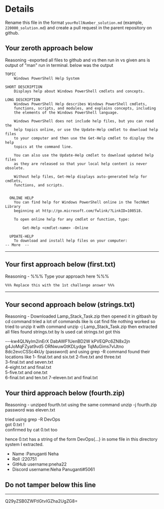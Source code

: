 # Details

Rename this file in the format `yourRollNumber_solution.md` (example, `220000_solution.md`) and create a pull request in the parent repository on github.


## Your zeroth approach below

Reasoning -exported all files to github and vs then run in vs given ans is output of "man" run in terminal.
below was the output
```
TOPIC
    Windows PowerShell Help System

SHORT DESCRIPTION
    Displays help about Windows PowerShell cmdlets and concepts. 

LONG DESCRIPTION
    Windows PowerShell Help describes Windows PowerShell cmdlets,
    functions, scripts, and modules, and explains concepts, including
    the elements of the Windows PowerShell language.

    Windows PowerShell does not include help files, but you can read the
    help topics online, or use the Update-Help cmdlet to download help files
    to your computer and then use the Get-Help cmdlet to display the help
    topics at the command line.

    You can also use the Update-Help cmdlet to download updated help files
    as they are released so that your local help content is never obsolete. 

    Without help files, Get-Help displays auto-generated help for cmdlets, 
    functions, and scripts.


  ONLINE HELP    
    You can find help for Windows PowerShell online in the TechNet Library
    beginning at http://go.microsoft.com/fwlink/?LinkID=108518. 

    To open online help for any cmdlet or function, type:

        Get-Help <cmdlet-name> -Online    

  UPDATE-HELP
    To download and install help files on your computer:
-- More  --
```

---

## Your first approach below (first.txt)

Reasoning - %%% Type your approach here %%%

```
%%% Replace this with the 1st challenge answer %%%
```

---

## Your second approach below (strings.txt)

Reasoning - Downloaded Lamp_Stack_Task.zip then opened it in gitbash by cd command
tried a lot of commands like ls cat find file nothing worked so tried to unzip it with command   unzip -j Lamp_Stack_Task.zip
then extracted all files found strings.txt by ls 
used cat strings.txt got this

---kw4QLNylm2inErX
DabAWF1UenBD2W
kPVEQPc6ZN8x2jn
g4JoMqFZyat9vd5
ORNwuwGtKDLydge
TqMuGims7vlJtno
8dc2evcCSSc4kUy (password)
and using grep -R command found their locations 
like 1- final.txt and six.txt
2-five.txt and three.txt    
3-final.txt and seven.txt        
4-eight.txt and final.txt      
5-five.txt and one.txt      
6-final.txt and ten.txt
7-eleven.txt and final.txt

## Your third approach below (fourth.zip)

Reasoning - unziped fourth.txt using the same command unzip -j fourth.zip
password was eleven.txt

tried using grep -R DevOps   
got 0.txt !          
confirmed by cat 0.txt too

hence 0.txt has a string of the form DevOps{...} in some file in this directory system I extracted.


- Name :Panuganti Neha
- Roll :220751
- GitHub username:pneha22
- Discord username:Neha Panuganti#5061


## Do not tamper below this line

---

Q29yZSB0ZWFtIGtvIGZha2UgZG8=
